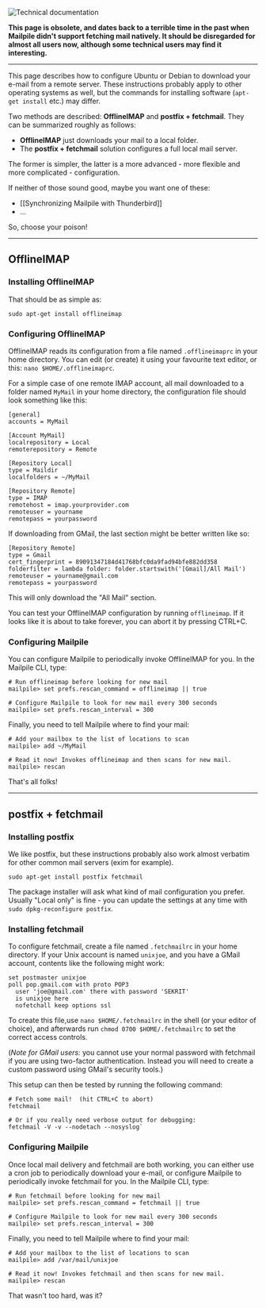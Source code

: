 ![Technical documentation](https://github.com/pagekite/Mailpile/wiki/images/page-technical.png)

**This page is obsolete, and dates back to a terrible time in the past when Mailpile didn't support fetching mail natively. It should be disregarded for almost all users now, although some technical users may find it interesting.**


***

This page describes how to configure Ubuntu or Debian to download your
e-mail from a remote server. These instructions probably apply to other
operating systems as well, but the commands for installing software
(`apt-get install` etc.) may differ.

Two methods are described: **OfflineIMAP** and **postfix + fetchmail**.
They can be summarized roughly as follows:

* **OfflineIMAP** just downloads your mail to a local folder.
* The **postfix + fetchmail** solution configures a full local mail server.

The former is simpler, the latter is a more advanced - more flexible and
more complicated - configuration.

If neither of those sound good, maybe you want one of these:

* [[Synchronizing Mailpile with Thunderbird]]
* ...

So, choose your poison!

--------------------------------------------------------------------

## OfflineIMAP

### Installing OfflineIMAP

That should be as simple as:

    sudo apt-get install offlineimap

### Configuring OfflineIMAP

OfflineIMAP reads its configuration from a file named `.offlineimaprc` in
your home directory. You can edit (or create) it using your favourite text
editor, or this: `nano $HOME/.offlineimaprc`.

For a simple case of one remote IMAP account, all mail downloaded to a
folder named `MyMail` in your home directory, the configuration file
should look something like this:

    [general]
    accounts = MyMail

    [Account MyMail]
    localrepository = Local
    remoterepository = Remote

    [Repository Local]
    type = Maildir
    localfolders = ~/MyMail

    [Repository Remote]
    type = IMAP
    remotehost = imap.yourprovider.com
    remoteuser = yourname
    remotepass = yourpassword

If downloading from GMail, the last section might be better written like so:

    [Repository Remote]
    type = Gmail
    cert_fingerprint = 89091347184d41768bfc0da9fad94bfe882dd358
    folderfilter = lambda folder: folder.startswith('[Gmail]/All Mail')
    remoteuser = yourname@gmail.com
    remotepass = yourpassword

This will only download the "All Mail" section.

You can test your OfflineIMAP configuration by running `offlineimap`. If it
looks like it is about to take forever, you can abort it by pressing CTRL+C.

### Configuring Mailpile

You can configure Mailpile to periodically invoke OfflineIMAP for
you. In the Mailpile CLI, type:

    # Run offlineimap before looking for new mail
    mailpile> set prefs.rescan_command = offlineimap || true

    # Configure Mailpile to look for new mail every 300 seconds
    mailpile> set prefs.rescan_interval = 300

Finally, you need to tell Mailpile where to find your mail:

    # Add your mailbox to the list of locations to scan
    mailpile> add ~/MyMail

    # Read it now! Invokes offlineimap and then scans for new mail.
    mailpile> rescan

That's all folks!


--------------------------------------------------------------------

## postfix + fetchmail

### Installing postfix

We like postfix, but these instructions probably also work almost
verbatim for other common mail servers (exim for example).

    sudo apt-get install postfix fetchmail

The package installer will ask what kind of mail configuration you
prefer. Usually "Local only" is fine - you can update the settings at
any time with `sudo dpkg-reconfigure postfix`.


### Installing fetchmail

To configure fetchmail, create a file named `.fetchmailrc` in your
home directory. If your Unix account is named `unixjoe`, and you have
a GMail account, contents like the following might work:

    set postmaster unixjoe
    poll pop.gmail.com with proto POP3
      user 'joe@gmail.com' there with password 'SEKRIT'
      is unixjoe here
      nofetchall keep options ssl

To create this file,use `nano $HOME/.fetchmailrc` in the shell (or your
editor of choice), and afterwards run `chmod 0700 $HOME/.fetchmailrc` to
set the correct access controls.

(*Note for GMail users:* you cannot use your normal password with
fetchmail if you are using two-factor authentication. Instead you
will need to create a custom password using GMail's security tools.)

This setup can then be tested by running the following command:

    # Fetch some mail!  (hit CTRL+C to abort)
    fetchmail

    # Or if you really need verbose output for debugging:
    fetchmail -V -v --nodetach --nosyslog`


### Configuring Mailpile

Once local mail delivery and fetchmail are both working, you can either use
a cron job to periodically download your e-mail, or configure Mailpile to
periodically invoke fetchmail for you. In the Mailpile CLI, type:

    # Run fetchmail before looking for new mail
    mailpile> set prefs.rescan_command = fetchmail || true

    # Configure Mailpile to look for new mail every 300 seconds
    mailpile> set prefs.rescan_interval = 300

Finally, you need to tell Mailpile where to find your mail:

    # Add your mailbox to the list of locations to scan
    mailpile> add /var/mail/unixjoe

    # Read it now! Invokes fetchmail and then scans for new mail.
    mailpile> rescan

That wasn't too hard, was it?